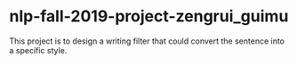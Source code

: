 # nlp-fall-2019-project-zengrui_guimu

This project is to design a writing filter that could convert the sentence into a specific style.
